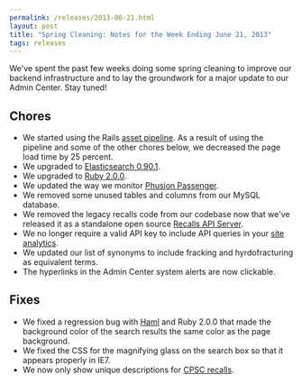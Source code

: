 ```yaml
---
permalink: /releases/2013-06-21.html
layout: post
title: "Spring Cleaning: Notes for the Week Ending June 21, 2013"
tags: releases
---
```


We've spent the past few weeks doing some spring cleaning to improve our backend infrastructure and to lay the groundwork for a major update to our Admin Center. Stay tuned!

## Chores

* We started using the Rails [asset pipeline](http://guides.rubyonrails.org/asset_pipeline.html). As a result of using the pipeline and some of the other chores below, we decreased the page load time by 25 percent.
* We upgraded to [Elasticsearch 0.90.1](http://www.elasticsearch.org/2013/05/30/0-90-1-released/).
* We upgraded to [Ruby 2.0.0](http://www.ruby-lang.org/en/news/2013/05/14/ruby-2-0-0-p195-is-released/).
* We updated the way we monitor [Phusion Passenger](http://blog.phusion.nl/category/passenger/phusion-passenger-4/).
* We removed some unused tables and columns from our MySQL database.
* We removed the legacy recalls code from our codebase now that we've released it as a standalone open source [Recalls API Server](https://github.com/GSA-OCSIT/recalls_api).
* We no longer require a valid API key to include API queries in your [site analytics](/tagged/analytics/).
* We updated our list of synonyms to include fracking and hyrdofracturing as equivalent terms.
* The hyperlinks in the Admin Center system alerts are now clickable.

## Fixes

* We fixed a regression bug with [Haml](https://github.com/haml) and Ruby 2.0.0 that made the background color of the search results the same color as the page background.
* We fixed the CSS for the magnifying glass on the search box so that it appears properly in IE7.
* We now only show unique descriptions for [CPSC recalls](http://api.usa.gov/recalls/search?organization=cpsc&sort=date).